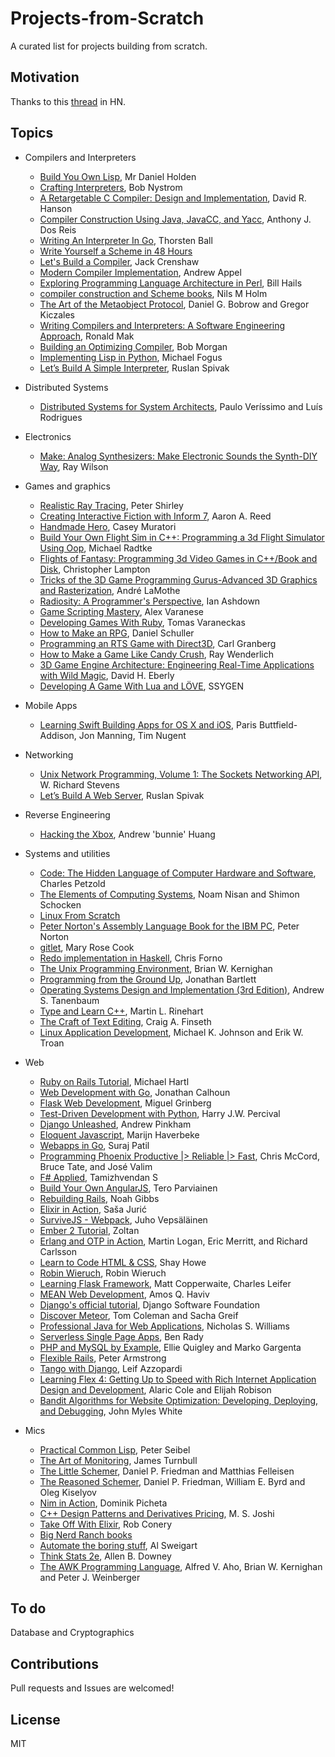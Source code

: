 # Projects-from-Scratch
A curated list for projects building from scratch.

## Motivation
Thanks to this [thread](https://news.ycombinator.com/item?id=13660086) in HN.

## Topics

* Compilers and Interpreters
   * [Build You Own Lisp](http://www.buildyourownlisp.com/), Mr Daniel Holden
   * [Crafting Interpreters](http://www.craftinginterpreters.com/), Bob Nystrom
   * [A Retargetable C Compiler: Design and Implementation](https://www.amazon.com/Retargetable-Compiler-Design-Implementation/dp/0805316701), David R. Hanson
   * [Compiler Construction Using Java, JavaCC, and Yacc](https://www.amazon.com/Compiler-Construction-Using-Java-JavaCC/dp/0470949597), Anthony J. Dos Reis
   * [Writing An Interpreter In Go](https://interpreterbook.com/), Thorsten Ball
   * [Write Yourself a Scheme in 48 Hours](https://en.wikibooks.org/wiki/Write_Yourself_a_Scheme_in_48_Hours)
   * [Let's Build a Compiler](http://compilers.iecc.com/crenshaw/), Jack Crenshaw
   * [Modern Compiler Implementation](https://www.cs.princeton.edu/~appel/modern/), Andrew Appel
   * [Exploring Programming Language Architecture in Perl](http://www.billhails.net/Book/front.html), Bill Hails
   * [compiler construction and Scheme books](http://t3x.org/index.html), Nils M Holm
   * [The Art of the Metaobject Protocol](https://www.amazon.com/Art-Metaobject-Protocol-Gregor-Kiczales/dp/0262610744), Daniel G. Bobrow and Gregor Kiczales
   * [Writing Compilers and Interpreters: A Software Engineering Approach](https://www.amazon.com/Writing-Compilers-Interpreters-Software-Engineering/dp/0470177071), Ronald Mak
   * [Building an Optimizing Compiler](https://www.amazon.com/Building-Optimizing-Compiler-Bob-Morgan/dp/155558179X), Bob Morgan
   * [Implementing Lisp in Python](http://fogus.me/fun/lithp/), Michael Fogus
   * [Let’s Build A Simple Interpreter](https://ruslanspivak.com/lsbasi-part1/), Ruslan Spivak
   
* Distributed Systems
   * [Distributed Systems for System Architects](http://www.springer.com/us/book/9780792372660), Paulo Veríssimo and Luís Rodrigues
   
* Electronics
   * [Make: Analog Synthesizers: Make Electronic Sounds the Synth-DIY Way](https://www.amazon.com/Make-Analog-Synthesizers-Electronic-Synth-DIY/dp/1449345220), Ray Wilson
   
* Games and graphics
   * [Realistic Ray Tracing](https://www.amazon.com/Realistic-Tracing-Second-Peter-Shirley/dp/1568814615), Peter Shirley
   * [Creating Interactive Fiction with Inform 7](http://inform7.textories.com/), Aaron A. Reed
   * [Handmade Hero](https://handmadehero.org/), Casey Muratori
   * [Build Your Own Flight Sim in C++: Programming a 3d Flight Simulator Using Oop](https://www.amazon.com/Build-Your-Own-Flight-Sim/dp/1571690220), Michael Radtke
   * [Flights of Fantasy: Programming 3d Video Games in C++/Book and Disk](https://www.amazon.com/Flights-Fantasy-Programming-Video-Games/dp/1878739182/), Christopher Lampton
   * [Tricks of the 3D Game Programming Gurus-Advanced 3D Graphics and Rasterization](https://www.amazon.com/Tricks-Programming-Gurus-Advanced-Graphics-Rasterization/dp/0672318350), André LaMothe
   * [Radiosity: A Programmer's Perspective](http://www.helios32.com/resources.htm), Ian Ashdown
   * [Game Scripting Mastery](https://books.google.ca/books/about/Game_Scripting_Mastery.html?id=q5jdl_LLreMC), Alex Varanese
   * [Developing Games With Ruby](https://leanpub.com/developing-games-with-ruby/read), Tomas Varaneckas
   * [How to Make an RPG](https://howtomakeanrpg.com/), Daniel Schuller
   * [Programming an RTS Game with Direct3D](https://books.google.com.com/books/about/Programming_an_RTS_Game_with_Direct3D.html?id=jVkmAQAACAAJ&redir_esc=y), Carl Granberg
   * [How to Make a Game Like Candy Crush](https://www.raywenderlich.com/66877/how-to-make-a-game-like-candy-crush-part-1), Ray Wenderlich
   * [3D Game Engine Architecture: Engineering Real-Time Applications with Wild Magic](https://www.amazon.com/Game-Engine-Architecture-Engineering-Applications/dp/012229064X), David H. Eberly
   * [Developing A Game With Lua and LÖVE](https://github.com/SSYGEN/blog/issues/30), SSYGEN
   
* Mobile Apps
   * [Learning Swift Building Apps for OS X and iOS](http://shop.oreilly.com/product/0636920045946.do), Paris Buttfield-Addison, Jon Manning, Tim Nugent
   
* Networking
   * [Unix Network Programming, Volume 1: The Sockets Networking API](https://www.amazon.com/Unix-Network-Programming-Sockets-Networking/dp/0131411551), W. Richard Stevens
   * [Let’s Build A Web Server](https://ruslanspivak.com/lsbaws-part1/), Ruslan Spivak
   
* Reverse Engineering
   * [Hacking the Xbox](http://hackingthexbox.com/), Andrew 'bunnie' Huang

* Systems and utilities
   * [Code: The Hidden Language of Computer Hardware and Software](http://www.charlespetzold.com/code/), Charles Petzold
   * [The Elements of Computing Systems](http://www.nand2tetris.org/), Noam Nisan and Shimon Schocken
   * [Linux From Scratch](http://www.linuxfromscratch.org/)
   * [Peter Norton's Assembly Language Book for the IBM PC](https://www.amazon.com/Peter-Nortons-Assembly-Language-Book/dp/0136619010), Peter Norton
   * [gitlet](https://github.com/maryrosecook/gitlet), Mary Rose Cook
   * [Redo implementation in Haskell](https://github.com/jekor/redo), Chris Forno
   * [The Unix Programming Environment](https://www.amazon.com/Unix-Programming-Environment-Prentice-Hall-Software/dp/013937681X), Brian W. Kernighan
   * [Programming from the Ground Up](https://www.amazon.com/Programming-Ground-Up-Jonathan-Bartlett/dp/0975283847), Jonathan Bartlett
   * [Operating Systems Design and Implementation (3rd Edition)](https://www.amazon.com/Operating-Systems-Design-Implementation-3rd/dp/0131429388), Andrew S. Tanenbaum
   * [Type and Learn C++](https://www.amazon.co.uk/Type-Learn-learn-programming/dp/1568843100), Martin L. Rinehart
   * [The Craft of Text Editing](https://www.finseth.com/craft/), Craig A. Finseth
   * [Linux Application Development](http://www.danlj.org/lad/), Michael K. Johnson and Erik W. Troan
   
* Web
   * [Ruby on Rails Tutorial](https://www.railstutorial.org/), Michael Hartl
   * [Web Development with Go](https://www.usegolang.com), Jonathan Calhoun
   * [Flask Web Development](https://flaskbook.com/), Miguel Grinberg
   * [Test-Driven Development with Python](http://www.obeythetestinggoat.com/), Harry J.W. Percival
   * [Django Unleashed](https://django-unleashed.com/), Andrew Pinkham
   * [Eloquent Javascript](http://eloquentjavascript.net/), Marijn Haverbeke
   * [Webapps in Go](https://github.com/thewhitetulip/web-dev-golang-anti-textbook/), Suraj Patil
   * [Programming Phoenix Productive |> Reliable |> Fast](https://pragprog.com/book/phoenix/programming-phoenix), Chris McCord, Bruce Tate, and José Valim
   * [F# Applied](http://products.tamizhvendan.in/fsharp-applied/), Tamizhvendan S
   * [Build Your Own AngularJS](https://teropa.info/build-your-own-angular/), Tero Parviainen
   * [Rebuilding Rails](http://rebuilding-rails.com/), Noah Gibbs
   * [Elixir in Action](https://www.amazon.com/Elixir-Action-scaron-Juri-cacute/dp/161729201X), Saša Jurić
   * [SurviveJS - Webpack](https://survivejs.com/), Juho Vepsäläinen
   * [Ember 2 Tutorial](http://yoember.com/), Zoltan
   * [Erlang and OTP in Action](https://www.manning.com/books/erlang-and-otp-in-action), Martin Logan, Eric Merritt, and Richard Carlsson
   * [Learn to Code HTML & CSS](http://learn.shayhowe.com/html-css/), Shay Howe
   * [Robin Wieruch](https://github.com/rwieruch/the-road-to-learn-react), Robin Wieruch
   * [Learning Flask Framework](https://www.packtpub.com/web-development/learning-flask-framework), Matt Copperwaite, Charles Leifer
   * [MEAN Web Development](https://www.amazon.de/MEAN-Web-Development-Amos-Haviv/dp/1783983280), Amos Q. Haviv
   * [Django's official tutorial](https://docs.djangoproject.com/en/1.10/intro/tutorial01/), Django Software Foundation
   * [Discover Meteor](https://www.discovermeteor.com/), Tom Coleman and Sacha Greif
   * [Professional Java for Web Applications](https://www.amazon.com/Professional-Java-Applications-Nicholas-Williams/dp/1118656466), Nicholas S. Williams
   * [Serverless Single Page Apps](https://pragprog.com/book/brapps/serverless-single-page-apps), Ben Rady
   * [PHP and MySQL by Example](https://www.amazon.com/PHP-MySQL-Example-Ellie-Quigley/dp/0131875086), Ellie Quigley and Marko Gargenta
   * [Flexible Rails](https://www.manning.com/books/flexible-rails), Peter Armstrong 
   * [Tango with Django](http://www.tangowithdjango.com/), Leif Azzopardi
   * [Learning Flex 4: Getting Up to Speed with Rich Internet Application Design and Development](https://www.amazon.com/d/0596805632), Alaric Cole and Elijah Robison
   * [Bandit Algorithms for Website Optimization: Developing, Deploying, and Debugging](https://www.amazon.com/Bandit-Algorithms-Website-Optimization-Developing/dp/1449341330), John Myles White
   
* Mics
   * [Practical Common Lisp](http://www.gigamonkeys.com/book/), Peter Seibel
   * [The Art of Monitoring](https://www.artofmonitoring.com/), James Turnbull
   * [The Little Schemer](https://mitpress.mit.edu/books/little-schemer), Daniel P. Friedman and Matthias Felleisen
   * [The Reasoned Schemer](https://mitpress.mit.edu/books/reasoned-schemer), Daniel P. Friedman, William E. Byrd and Oleg Kiselyov
   * [Nim in Action](https://www.manning.com/books/nim-in-action?a_aid=niminaction&a_bid=78a27e81), Dominik Picheta
   * [C++ Design Patterns and Derivatives Pricing](https://www.amazon.com/Patterns-Derivatives-Pricing-Mathematics-Finance/dp/0521721628), M. S. Joshi
   * [Take Off With Elixir](https://bigmachine.io/products/take-off-with-elixir/), Rob Conery
   * [Big Nerd Ranch books](https://www.bignerdranch.com/books/)
   * [Automate the boring stuff](https://automatetheboringstuff.com/), Al Sweigart
   * [Think Stats 2e](http://greenteapress.com/wp/think-stats-2e/), Allen B. Downey
   * [The AWK Programming Language](https://www.amazon.com/AWK-Programming-Language-Alfred-Aho/dp/020107981X), Alfred V. Aho, Brian W. Kernighan and Peter J. Weinberger 

## To do
Database and Cryptographics

## Contributions
Pull requests and Issues are welcomed!

## License
MIT
